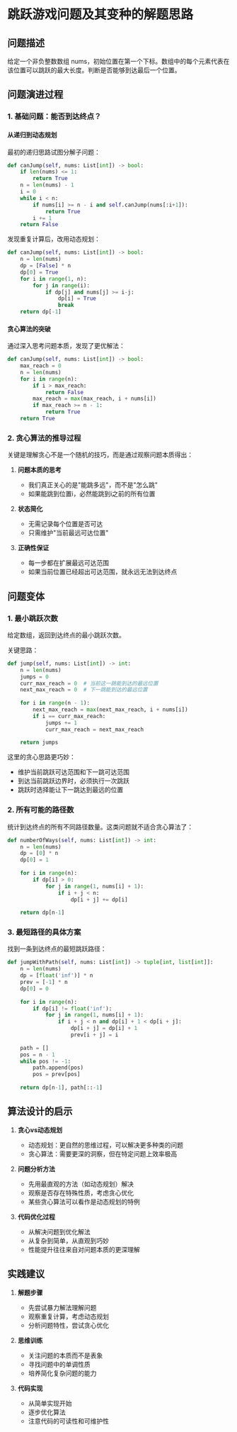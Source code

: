 # 跳跃游戏问题及其变种的解题思路

## 问题描述
给定一个非负整数数组 nums，初始位置在第一个下标。数组中的每个元素代表在该位置可以跳跃的最大长度。判断是否能够到达最后一个位置。

## 问题演进过程

### 1. 基础问题：能否到达终点？

#### 从递归到动态规划
最初的递归思路试图分解子问题：
```python
def canJump(self, nums: List[int]) -> bool:
    if len(nums) <= 1:
        return True
    n = len(nums) - 1 
    i = 0
    while i < n:
        if nums[i] >= n - i and self.canJump(nums[:i+1]):
            return True
        i += 1
    return False
```

发现重复计算后，改用动态规划：
```python
def canJump(self, nums: List[int]) -> bool:
    n = len(nums)
    dp = [False] * n
    dp[0] = True
    for i in range(1, n):
        for j in range(i):
            if dp[j] and nums[j] >= i-j:
                dp[i] = True
                break
    return dp[-1]
```

#### 贪心算法的突破
通过深入思考问题本质，发现了更优解法：
```python
def canJump(self, nums: List[int]) -> bool:
    max_reach = 0
    n = len(nums)
    for i in range(n):
        if i > max_reach:
            return False
        max_reach = max(max_reach, i + nums[i])
        if max_reach >= n - 1:
            return True
    return True
```

### 2. 贪心算法的推导过程
关键是理解贪心不是一个随机的技巧，而是通过观察问题本质得出：

1. **问题本质的思考**
   - 我们真正关心的是"能跳多远"，而不是"怎么跳"
   - 如果能跳到位置i，必然能跳到i之前的所有位置
   
2. **状态简化**
   - 无需记录每个位置是否可达
   - 只需维护"当前最远可达位置"

3. **正确性保证**
   - 每一步都在扩展最远可达范围
   - 如果当前位置已经超出可达范围，就永远无法到达终点

## 问题变体

### 1. 最小跳跃次数
给定数组，返回到达终点的最小跳跃次数。

关键思路：
```python
def jump(self, nums: List[int]) -> int:
    n = len(nums)
    jumps = 0
    curr_max_reach = 0  # 当前这一跳能到达的最远位置
    next_max_reach = 0  # 下一跳能到达的最远位置
    
    for i in range(n - 1):
        next_max_reach = max(next_max_reach, i + nums[i])
        if i == curr_max_reach:
            jumps += 1
            curr_max_reach = next_max_reach
            
    return jumps
```

这里的贪心思路更巧妙：
- 维护当前跳跃可达范围和下一跳可达范围
- 到达当前跳跃边界时，必须执行一次跳跃
- 跳跃时选择能让下一跳达到最远的位置

### 2. 所有可能的路径数
统计到达终点的所有不同路径数量。这类问题就不适合贪心算法了：

```python
def numberOfWays(self, nums: List[int]) -> int:
    n = len(nums)
    dp = [0] * n
    dp[0] = 1
    
    for i in range(n):
        if dp[i] > 0:
            for j in range(1, nums[i] + 1):
                if i + j < n:
                    dp[i + j] += dp[i]
    
    return dp[n-1]
```

### 3. 最短路径的具体方案
找到一条到达终点的最短跳跃路径：

```python
def jumpWithPath(self, nums: List[int]) -> tuple[int, list[int]]:
    n = len(nums)
    dp = [float('inf')] * n
    prev = [-1] * n
    dp[0] = 0
    
    for i in range(n):
        if dp[i] != float('inf'):
            for j in range(1, nums[i] + 1):
                if i + j < n and dp[i] + 1 < dp[i + j]:
                    dp[i + j] = dp[i] + 1
                    prev[i + j] = i
    
    path = []
    pos = n - 1
    while pos != -1:
        path.append(pos)
        pos = prev[pos]
    
    return dp[n-1], path[::-1]
```

## 算法设计的启示

1. **贪心vs动态规划**
   - 动态规划：更自然的思维过程，可以解决更多种类的问题
   - 贪心算法：需要更深的洞察，但在特定问题上效率极高

2. **问题分析方法**
   - 先用最直观的方法（如动态规划）解决
   - 观察是否存在特殊性质，考虑贪心优化
   - 某些贪心算法可以看作是动态规划的特例

3. **代码优化过程**
   - 从解决问题到优化解法
   - 从复杂到简单，从直观到巧妙
   - 性能提升往往来自对问题本质的更深理解

## 实践建议

1. **解题步骤**
   - 先尝试暴力解法理解问题
   - 观察重复计算，考虑动态规划
   - 分析问题特性，尝试贪心优化

2. **思维训练**
   - 关注问题的本质而不是表象
   - 寻找问题中的单调性质
   - 培养简化复杂问题的能力

3. **代码实现**
   - 从简单实现开始
   - 逐步优化算法
   - 注意代码的可读性和可维护性